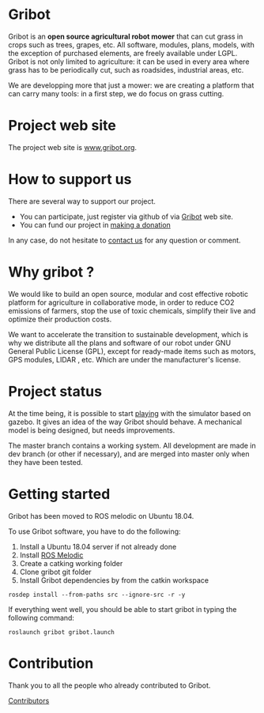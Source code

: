 # Gribot

Gribot is an **open source agricultural robot mower** that can cut grass in crops such as trees, grapes, etc. All software, modules, plans, models, with the exception of purchased elements, are freely available under LGPL.
Gribot is not only limited to agriculture: it can be used in every area where grass has to be periodically cut, such as 
roadsides, industrial areas, etc.

We are developping more that just a mower: we are creating a platform that can carry many tools: in a first step, we do focus on grass cutting.

# Project web site

The project web site is www.gribot.org.

# How to support us

There are several way to support our project.
* You can participate, just register via github of via <a href="https://gribot.org/i-would-like-to-participate/">Gribot</a> web site.
* You can fund our project in <a href="https://gribot.org/donations/support_us/">making a donation</a>  

In any case, do not hesitate to <a href="https://gribot.org/contact-us/">contact us</a> for any question or comment.

# Why gribot ?

We would like to build an open source, modular and cost effective robotic platform for agriculture in collaborative mode,
in order to reduce CO2 emissions of farmers, stop the use of toxic chemicals, simplify their live and optimize their production costs.

We want to accelerate the transition to sustainable development, which is why we distribute all the
plans and software of our robot under GNU General Public License (GPL), except for ready-made
items such as motors, GPS modules, LIDAR , etc. Which are under the manufacturer's license.

# Project status

At the time being, it is possible to start <a href="https://gribot.org/first-test-in-simulator/">playing</a> with the simulator based on gazebo.
It gives an idea of the way Gribot should behave.
A mechanical model is being designed, but needs improvements. 

The master branch contains a working system. All development are made in dev branch (or other if necessary), and are merged into master only when they have been tested.

# Getting started 

Gribot has been moved to ROS melodic on Ubuntu 18.04.

To use Gribot software, you have to do the following:

1. Install a Ubuntu 18.04 server if not already done
2. Install [ROS Melodic](http://wiki.ros.org/melodic/Installation)
3. Create a catking working folder
4. Clone gribot git folder
5. Install Gribot dependencies by from the catkin workspace
```
rosdep install --from-paths src --ignore-src -r -y
```

If everything went well, you should be able to start gribot in typing the following command:
```
roslaunch gribot gribot.launch
```

# Contribution

Thank you to all the people who already contributed to Gribot.

<a href="https://github.com/guycorbaz/gribot/graphs/contributors">Contributors</a>
